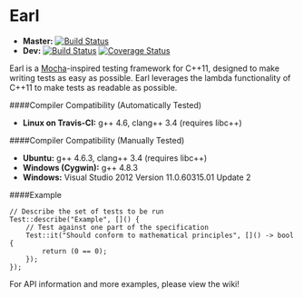 Earl
==================
* __Master:__ [![Build Status](https://travis-ci.org/nweedon/Earl.svg?branch=master)](https://travis-ci.org/nweedon/Earl)
* __Dev:__ [![Build Status](https://travis-ci.org/nweedon/Earl.svg?branch=dev)](https://travis-ci.org/nweedon/Earl) [![Coverage Status](https://coveralls.io/repos/nweedon/Earl/badge.png?branch=dev)](https://coveralls.io/r/nweedon/Earl?branch=dev)

Earl is a [Mocha](http://visionmedia.github.io/mocha/)-inspired testing framework for C++11, designed to make writing tests as easy as possible. 
Earl leverages the lambda functionality of C++11 to make tests as readable as possible.

####Compiler Compatibility (Automatically Tested)
* __Linux on Travis-CI:__ g++ 4.6, clang++ 3.4 (requires libc++)

####Compiler Compatibility (Manually Tested)
* __Ubuntu:__ g++ 4.6.3, clang++ 3.4 (requires libc++)
* __Windows (Cygwin):__ g++ 4.8.3
* __Windows:__ Visual Studio 2012 Version 11.0.60315.01 Update 2

####Example
```
// Describe the set of tests to be run
Test::describe("Example", []() {
	// Test against one part of the specification
	Test::it("Should conform to mathematical principles", []() -> bool {
		return (0 == 0);
	});
});
```

For API information and more examples, please view the wiki!
